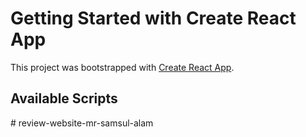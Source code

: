 # Getting Started with Create React App

This project was bootstrapped with [Create React App](https://github.com/facebook/create-react-app).

## Available Scripts
 
 
#   r e v i e w - w e b s i t e - m r - s a m s u l - a l a m 
 
 